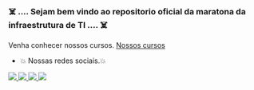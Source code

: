 ### :skull_and_crossbones: .... Sejam bem vindo ao repositorio oficial da maratona da infraestrutura de TI ....  :skull_and_crossbones:

Venha conhecer nossos cursos. [Nossos cursos](https://github.com/Maratonadainfra/Maratonadainfra/tree/main/Analista_de_infraestrutura_de_TI)

- :collision: Nossas redes sociais.:collision:


<p align="left">
  <a href="https://www.youtube.com/channel/UCzCIKcOL2DzCL3rjyk9GMiA?sub_confirmation=1">
    <img src="https://static-public.klickpages.com.br/tmp/zip/875/images/youtube.png?v=1528393819" />
  </a>
  <a href="https://www.facebook.com/maratonadainfra">
    <img src="https://static-public.klickpages.com.br/tmp/zip/875/images/facebook.png?v=1528393819" />
  </a>
  <a href="https://www.instagram.com/maratonadainfra/">
    <img src="https://static-public.klickpages.com.br/tmp/zip/875/images/instagram.png?v=1528393819" />
  </a>
   <a href="https://www.linkedin.com/in/maratona-da-infra/">
    <img src="https://static-public.klickpages.com.br/uploads/media/file/3981436/174857.png?v=1528393819" />
  </a>
</p>

<!--
- 🔭 I’m currently working on ...
- 🌱 I’m currently learning ...
- 👯 I’m looking to collaborate on ...
- 🤔 I’m looking for help with ...
- 💬 Ask me about ...
- 📫 How to reach me: ...
- 😄 Pronouns: ...
- ⚡ Fun fact: ...
-->
